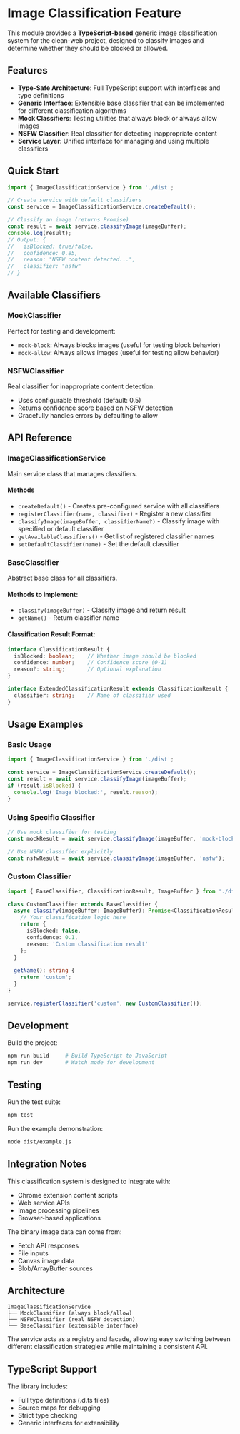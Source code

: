 # Image Classification Feature

This module provides a **TypeScript-based** generic image classification system for the clean-web project, designed to classify images and determine whether they should be blocked or allowed.

## Features

- **Type-Safe Architecture**: Full TypeScript support with interfaces and type definitions
- **Generic Interface**: Extensible base classifier that can be implemented for different classification algorithms
- **Mock Classifiers**: Testing utilities that always block or always allow images
- **NSFW Classifier**: Real classifier for detecting inappropriate content
- **Service Layer**: Unified interface for managing and using multiple classifiers

## Quick Start

```typescript
import { ImageClassificationService } from './dist';

// Create service with default classifiers
const service = ImageClassificationService.createDefault();

// Classify an image (returns Promise)
const result = await service.classifyImage(imageBuffer);
console.log(result);
// Output: { 
//   isBlocked: true/false, 
//   confidence: 0.85, 
//   reason: "NSFW content detected...",
//   classifier: "nsfw" 
// }
```

## Available Classifiers

### MockClassifier
Perfect for testing and development:
- `mock-block`: Always blocks images (useful for testing block behavior)
- `mock-allow`: Always allows images (useful for testing allow behavior)

### NSFWClassifier
Real classifier for inappropriate content detection:
- Uses configurable threshold (default: 0.5)
- Returns confidence score based on NSFW detection
- Gracefully handles errors by defaulting to allow

## API Reference

### ImageClassificationService

Main service class that manages classifiers.

#### Methods

- `createDefault()` - Creates pre-configured service with all classifiers
- `registerClassifier(name, classifier)` - Register a new classifier
- `classifyImage(imageBuffer, classifierName?)` - Classify image with specified or default classifier
- `getAvailableClassifiers()` - Get list of registered classifier names
- `setDefaultClassifier(name)` - Set the default classifier

### BaseClassifier

Abstract base class for all classifiers.

#### Methods to implement:
- `classify(imageBuffer)` - Classify image and return result
- `getName()` - Return classifier name

#### Classification Result Format:
```typescript
interface ClassificationResult {
  isBlocked: boolean;    // Whether image should be blocked
  confidence: number;    // Confidence score (0-1)
  reason?: string;       // Optional explanation
}

interface ExtendedClassificationResult extends ClassificationResult {
  classifier: string;    // Name of classifier used
}
```

## Usage Examples

### Basic Usage
```typescript
import { ImageClassificationService } from './dist';

const service = ImageClassificationService.createDefault();
const result = await service.classifyImage(imageBuffer);
if (result.isBlocked) {
  console.log('Image blocked:', result.reason);
}
```

### Using Specific Classifier
```typescript
// Use mock classifier for testing
const mockResult = await service.classifyImage(imageBuffer, 'mock-block');

// Use NSFW classifier explicitly
const nsfwResult = await service.classifyImage(imageBuffer, 'nsfw');
```

### Custom Classifier
```typescript
import { BaseClassifier, ClassificationResult, ImageBuffer } from './dist';

class CustomClassifier extends BaseClassifier {
  async classify(imageBuffer: ImageBuffer): Promise<ClassificationResult> {
    // Your classification logic here
    return {
      isBlocked: false,
      confidence: 0.1,
      reason: 'Custom classification result'
    };
  }
  
  getName(): string {
    return 'custom';
  }
}

service.registerClassifier('custom', new CustomClassifier());
```

## Development

Build the project:
```bash
npm run build     # Build TypeScript to JavaScript
npm run dev       # Watch mode for development
```

## Testing

Run the test suite:
```bash
npm test
```

Run the example demonstration:
```bash
node dist/example.js
```

## Integration Notes

This classification system is designed to integrate with:
- Chrome extension content scripts
- Web service APIs
- Image processing pipelines
- Browser-based applications

The binary image data can come from:
- Fetch API responses
- File inputs
- Canvas image data
- Blob/ArrayBuffer sources

## Architecture

```
ImageClassificationService
├── MockClassifier (always block/allow)
├── NSFWClassifier (real NSFW detection)
└── BaseClassifier (extensible interface)
```

The service acts as a registry and facade, allowing easy switching between different classification strategies while maintaining a consistent API.

## TypeScript Support

The library includes:
- Full type definitions (.d.ts files)
- Source maps for debugging
- Strict type checking
- Generic interfaces for extensibility